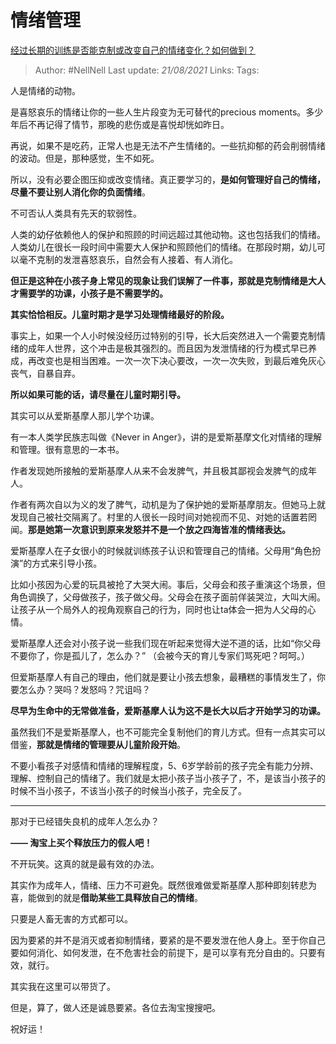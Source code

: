 # 情绪管理
[经过长期的训练是否能克制或改变自己的情绪变化？如何做到？](https://www.zhihu.com/question/411506270/answer/1378172780)

> Author: #NellNell
Last update: *21/08/2021*
Links:
Tags:

人是情绪的动物。

是喜怒哀乐的情绪让你的一些人生片段变为无可替代的precious moments。多少年后不再记得了情节，那晚的悲伤或是喜悦却恍如昨日。

再说，如果不是吃药，正常人也是无法不产生情绪的。一些抗抑郁的药会削弱情绪的波动。但是，那种感觉，生不如死。

所以，没有必要企图压抑或改变情绪。真正要学习的，**是如何管理好自己的情绪，尽量不要让别人消化你的负面情绪**。

不可否认人类具有先天的软弱性。

人类的幼仔依赖他人的保护和照顾的时间远超过其他动物。这也包括我们的情绪。人类幼儿在很长一段时间中需要大人保护和照顾他们的情绪。在那段时期，幼儿可以毫不克制的发泄喜怒哀乐，自然会有人接着、有人消化。

**但正是这种在小孩子身上常见的现象让我们误解了一件事，那就是克制情绪是大人才需要学的功课，小孩子是不需要学的。**

**其实恰恰相反。儿童时期才是学习处理情绪最好的阶段。**

事实上，如果一个人小时候没经历过特别的引导，长大后突然进入一个需要克制情绪的成年人世界，这个冲击是极其强烈的。而且因为发泄情绪的行为模式早已养成，再改变也是相当困难。一次一次下决心要改，一次一次失败，到最后难免灰心丧气，自暴自弃。

**所以如果可能的话，请尽量在儿童时期引导。**

其实可以从爱斯基摩人那儿学个功课。

有一本人类学民族志叫做《Never in Anger》，讲的是爱斯基摩文化对情绪的理解和管理。很有意思的一本书。

作者发现她所接触的爱斯基摩人从来不会发脾气，并且极其鄙视会发脾气的成年人。

作者有两次自以为义的发了脾气，动机是为了保护她的爱斯基摩朋友。但她马上就发现自己被社交隔离了。村里的人很长一段时间对她视而不见、对她的话置若罔闻。**那是她第一次意识到原来发怒并不是一个放之四海皆准的情绪表达。**

爱斯基摩人在子女很小的时候就训练孩子认识和管理自己的情绪。父母用“角色扮演”的方式来引导小孩。

比如小孩因为心爱的玩具被抢了大哭大闹。事后，父母会和孩子重演这个场景，但角色调换了，父母做孩子，孩子做父母。父母会在孩子面前佯装哭泣，大叫大闹。让孩子从一个局外人的视角观察自己的行为，同时也让ta体会一把为人父母的心情。

爱斯基摩人还会对小孩子说一些我们现在听起来觉得大逆不道的话，比如“你父母不要你了，你是孤儿了，怎么办？” （会被今天的育儿专家们骂死吧？呵呵。）

但爱斯基摩人有自己的理由，他们就是要让小孩去想象，最糟糕的事情发生了，你要怎么办？哭吗？发怒吗？咒诅吗？

**尽早为生命中的无常做准备，爱斯基摩人认为这不是长大以后才开始学习的功课。**

虽然我们不是爱斯基摩人，也不可能完全复制他们的育儿方式。但有一点其实可以借鉴，**那就是情绪的管理要从儿童阶段开始**。

不要小看孩子对感情和情绪的理解程度，5、6岁学龄前的孩子完全有能力分辨、理解、控制自己的情绪了。我们就是太把小孩子当小孩子了，不，是该当小孩子的时候不当小孩子，不该当小孩子的时候当小孩子，完全反了。

---

那对于已经错失良机的成年人怎么办？

**—— 淘宝上买个释放压力的假人吧！**

不开玩笑。这真的就是最有效的办法。

其实作为成年人，情绪、压力不可避免。既然很难做爱斯基摩人那种即刻转悲为喜，能做到的就是**借助某些工具释放自己的情绪**。

只要是人畜无害的方式都可以。

因为要紧的并不是消灭或者抑制情绪，要紧的是不要发泄在他人身上。至于你自己要如何消化、如何发泄，在不危害社会的前提下，是可以享有充分自由的。只要有效，就行。

其实我在这里可以带货了。

但是，算了，做人还是诚恳要紧。各位去淘宝搜搜吧。

祝好运！
